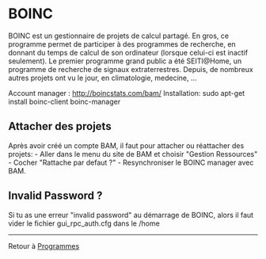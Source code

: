 # BOINC

BOINC est un gestionnaire de projets de calcul partagé. En gros, ce
programme permet de participer à des programmes de recherche, en donnant
du temps de calcul de son ordinateur (lorsque celui-ci est inactif
seulement). Le premier programme grand public a été SEITI@Home, un
programme de recherche de signaux extraterrestres. Depuis, de nombreux
autres projets ont vu le jour, en climatologie, medecine, ...

Account manager : <http://boincstats.com/bam/> Installation: sudo
apt-get install boinc-client boinc-manager

## Attacher des projets

Après avoir créé un compte BAM, il faut pour attacher ou réattacher des
projets: - Aller dans le menu du site de BAM et choisir "Gestion
Ressources" - Cocher "Rattache par defaut ?" - Resynchroniser le BOINC
manager avec BAM.

## Invalid Password ?

Si tu as une erreur "invalid password" au démarrage de BOINC, alors il
faut vider le fichier gui_rpc_auth.cfg dans le /home

------------------------------------------------------------------------

Retour à [Programmes](Programmes)

